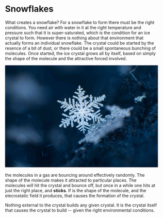 # Snowflakes

What creates a snowflake?  For a snowflake to form there must be the right conditions.  You need air with water in it at the right temperature and pressure such that it is super-saturated, which is the condition for an ice crystal to form.  However there is nothing about that environment that actually forms an individual snowflake.  The crystal could be started by the resence of a bit of dust, or there could be a small spontaneous bunching of molecules.  Once started, the ice crystal grows all by itself, based on simply the shape of the molecule and the attractive forced involved.

![](snowflakes.jpg)

the molecules in a gas are bouncing around effectively randomly.  The shape of the molecule makes it attracted to particular places.  The molecules will hit the crystal and bounce off, but once in a while one hits at just the right place, and **sticks**.  If is the shape of the molecule, and the elecrostatic field it produces, that causes the formation of the crystal.

Nothing external to the crystal builds any given crystal.  It is the crystal itself that causes the crystal to build -- given the right environmental conditions.